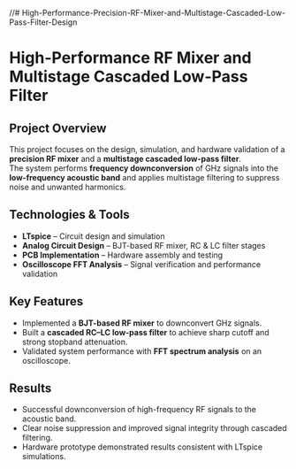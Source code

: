 //# High-Performance-Precision-RF-Mixer-and-Multistage-Cascaded-Low-Pass-Filter-Design
# High-Performance RF Mixer and Multistage Cascaded Low-Pass Filter  

##  Project Overview  
This project focuses on the design, simulation, and hardware validation of a **precision RF mixer** and a **multistage cascaded low-pass filter**.  
The system performs **frequency downconversion** of GHz signals into the **low-frequency acoustic band** and applies multistage filtering to suppress noise and unwanted harmonics.  

##  Technologies & Tools  
- **LTspice** – Circuit design and simulation  
- **Analog Circuit Design** – BJT-based RF mixer, RC & LC filter stages  
- **PCB Implementation** – Hardware assembly and testing  
- **Oscilloscope FFT Analysis** – Signal verification and performance validation  

##  Key Features  
- Implemented a **BJT-based RF mixer** to downconvert GHz signals.  
- Built a **cascaded RC–LC low-pass filter** to achieve sharp cutoff and strong stopband attenuation.  
- Validated system performance with **FFT spectrum analysis** on an oscilloscope.  

##  Results  
- Successful downconversion of high-frequency RF signals to the acoustic band.  
- Clear noise suppression and improved signal integrity through cascaded filtering.  
- Hardware prototype demonstrated results consistent with LTspice simulations.  


